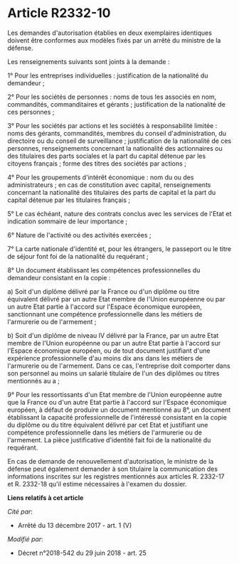 # Article R2332-10

Les demandes d'autorisation établies en deux exemplaires identiques doivent être conformes aux modèles fixés par un arrêté du
ministre de la défense.

Les renseignements suivants sont joints à la demande :

1° Pour les entreprises individuelles : justification de la nationalité du demandeur ;

2° Pour les sociétés de personnes : noms de tous les associés en nom, commandités, commanditaires et gérants ; justification
de la nationalité de ces personnes ;

3° Pour les sociétés par actions et les sociétés à responsabilité limitée : noms des gérants, commandités, membres du conseil
d'administration, du directoire ou du conseil de surveillance ; justification de la nationalité de ces personnes,
renseignements concernant la nationalité des actionnaires ou des titulaires des parts sociales et la part du capital détenue
par les citoyens français ; forme des titres des sociétés par actions ;

4° Pour les groupements d'intérêt économique : nom du ou des administrateurs ; en cas de constitution avec capital,
renseignements concernant la nationalité des titulaires des parts de capital et la part du capital détenue par les titulaires
français ;

5° Le cas échéant, nature des contrats conclus avec les services de l'Etat et indication sommaire de leur importance ;

6° Nature de l'activité ou des activités exercées ;

7° La carte nationale d'identité et, pour les étrangers, le passeport ou le titre de séjour font foi de la nationalité du
requérant ;

8° Un document établissant les compétences professionnelles du demandeur consistant en la copie :

a) Soit d'un diplôme délivré par la France ou d'un diplôme ou titre équivalent délivré par un autre Etat membre de l'Union
européenne ou par un autre Etat partie à l'accord sur l'Espace économique européen, sanctionnant une compétence
professionnelle dans les métiers de l'armurerie ou de l'armement ;

b) Soit d'un diplôme de niveau IV délivré par la France, par un autre Etat membre de l'Union européenne ou par un autre Etat
partie à l'accord sur l'Espace économique européen, ou de tout document justifiant d'une expérience professionnelle d'au
moins dix ans dans les métiers de l'armurerie ou de l'armement. Dans ce cas, l'entreprise doit comporter dans son personnel
au moins un salarié titulaire de l'un des diplômes ou titres mentionnés au a ;

9° Pour les ressortissants d'un Etat membre de l'Union européenne autre que la France ou d'un autre Etat partie à l'accord
sur l'Espace économique européen, à défaut de produire un document mentionné au 8°, un document établissant la capacité
professionnelle de l'intéressé consistant en la copie du diplôme ou du titre équivalent délivré par cet Etat et justifiant
une compétence professionnelle dans les métiers de l'armurerie ou de l'armement. La pièce justificative d'identité fait foi
de la nationalité du requérant.

En cas de demande de renouvellement d'autorisation, le ministre de la défense peut également demander à son titulaire la
communication des informations inscrites sur les registres mentionnés aux articles R. 2332-17 et R. 2332-18 qu'il estime
nécessaires à l'examen du dossier.

**Liens relatifs à cet article**

_Cité par_:

  - Arrêté du 13 décembre 2017 - art. 1 (V)

_Modifié par_:

  - Décret n°2018-542 du 29 juin 2018 - art. 25
